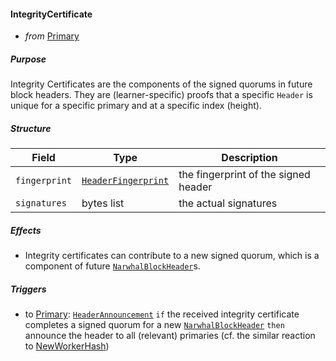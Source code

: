 #### IntegrityCertificate

- _from_ [Primary](../primary.md)

##### Purpose

<!-- --8<-- [start:blurb] -->
Integrity Certificates are the components of the signed quorums in future block headers.
They are (learner-specific) proofs that a specific `Header` is unique for a specific primary and at a specific index (height).
<!-- --8<-- [end:blurb] -->

##### Structure

| Field         | Type                                      | Description                          |
|---------------|-------------------------------------------|--------------------------------------|
| `fingerprint` | [`HeaderFingerprint`](#HeaderFingerprint) | the fingerprint of the signed header |
| `signatures`  | bytes list                                | the actual signatures                |

##### Effects

- Integrity certificates can contribute to a new signed quorum,
  which is a component of future [`NarwhalBlockHeader`](../../types/allofthem.md#narwhalblockheader)s.

##### Triggers

- to [Primary](../primary.md): [`HeaderAnnouncement`](./header-announcement.md)
  `if` the received integrity certificate completes a signed quorum for a new [`NarwhalBlockHeader`](../../types/allofthem.md#narwhalblockheader)
  `then` announce the header to all (relevant) primaries (cf. the similar reaction to [NewWorkerHash](./new-worker-hash.md))
